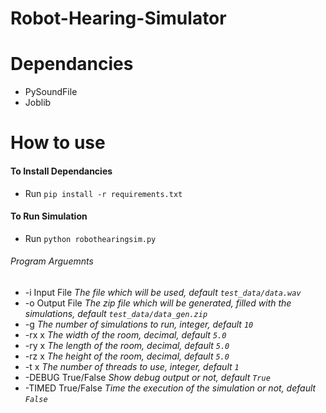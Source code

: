 # Robot-Hearing-Simulator

# Dependancies
- PySoundFile
- Joblib

# How to use
#### To Install Dependancies
- Run `pip install -r requirements.txt`

#### To Run Simulation
- Run `python robothearingsim.py `
###### Program Arguemnts
* -i Input File _The file which will be used, default `test_data/data.wav`_
* -o Output File _The zip file which will be generated, filled with the simulations, default `test_data/data_gen.zip`_
* -g _The number of simulations to run, integer, default `10`_
* -rx x _The width of the room, decimal, default `5.0`_
* -ry x _The length of the room, decimal, default `5.0`_
* -rz x _The height of the room, decimal, default `5.0`_
* -t x _The number of threads to use, integer, default `1`_
* -DEBUG True/False _Show debug output or not, default `True`_
* -TIMED True/False _Time the execution of the simulation or not, default `False`_
